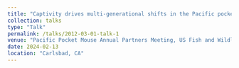 ```yaml
---
title: "Captivity drives multi-generational shifts in the Pacific pocket mouse gut microbiome that mirror changing animal fitness"
collection: talks
type: "Talk"
permalink: /talks/2012-03-01-talk-1
venue: "Pacific Pocket Mouse Annual Partners Meeting, US Fish and Wildlife Service"
date: 2024-02-13
location: "Carlsbad, CA"
---
```

